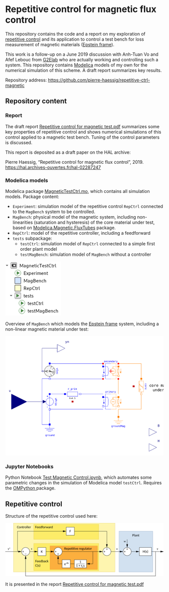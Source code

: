 # Repetitive control for magnetic flux control

This repository contains the code and a report on my exploration of
[repetitive control](https://en.wikipedia.org/wiki/Repetitive_control)
and its application to control a test bench for loss measurement of magnetic materials
([Epstein frame](https://en.wikipedia.org/wiki/Epstein_frame)).

This work is a follow-up on a June 2019 discussion with Anh-Tuan Vo and Afef Lebouc
from [G2Elab](http://www.g2elab.grenoble-inp.fr/en)
who are actually working and controlling such a system.
This repository contains [Modelica](https://www.modelica.org/) models of my own
for the numerical simulation of this scheme. A draft report summarizes key results.

Repository address: https://github.com/pierre-haessig/repetitive-ctrl-magnetic

## Repository content

### Report

The draft report [Repetitive control for magnetic test.pdf](Repetitive%20control%20for%20magnetic%20test.pdf)
summarizes some key properties of repetitive control
and shows numerical simulations of this control applied to a magnetic test bench.
Tuning of the control parameters is discussed.

This report is deposited as a draft paper on the HAL archive:

Pierre Haessig, “Repetitive control for magnetic flux control”, 2019.
https://hal.archives-ouvertes.fr/hal-02287247


### Modelica models

Modelica package [MagneticTestCtrl.mo](MagneticTestCtrl.mo), which contains
all simulation models. Package content:
* `Experiment`: simulation model of the repetitive control `RepCtrl`
  connected to the `MagBench` system to be controlled.
* `MagBench`: physical model of the magnetic system, including non-linearities
  (saturation and hysteresis) of the core material under test, based on [Modelica.Magnetic.FluxTubes](https://build.openmodelica.org/Documentation/Modelica.Magnetic.FluxTubes.html) package.
* `RepCtrl`: model of the repetitive controller, including a feedforward
* `tests` subpackage:
  * `testCtrl`: simulation model of `RepCtrl` connected to a simple first order plant model
  * `testMagBench`: simulation model of `MagBench` without a controller

![screenshot MagneticTestCtrl package opened inside OpenModelica's OMEdit](figures/MagneticTestCtrl.png)

Overview of `MagBench` which models the [Epstein frame](https://en.wikipedia.org/wiki/Epstein_frame) system, including a non-linear magnetic material under test:

![MagBench Modelica model](figures/MagBench.png)

### Jupyter Notebooks

Python Notebook [Test Magnetic Control.ipynb](Test%20Magnetic%20Control.ipynb),
which automates some parametric changes in the simulation of Modelica model `testCtrl`.
Requires the [OMPython
](https://github.com/OpenModelica/OMPython) package.

## Repetitive control

Structure of the repetitive control used here:

![repetitive control block diagram](figures/repetitive_ctrl_diag.png)

It is presented in the report [Repetitive control for magnetic test.pdf](Repetitive%20control%20for%20magnetic%20test.pdf)
